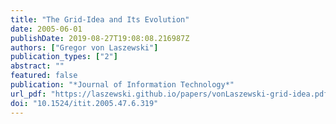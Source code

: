 ```yaml
---
title: "The Grid-Idea and Its Evolution"
date: 2005-06-01
publishDate: 2019-08-27T19:08:08.216987Z
authors: ["Gregor von Laszewski"]
publication_types: ["2"]
abstract: ""
featured: false
publication: "*Journal of Information Technology*"
url_pdf: "https://laszewski.github.io/papers/vonLaszewski-grid-idea.pdf"
doi: "10.1524/itit.2005.47.6.319"
---
```


